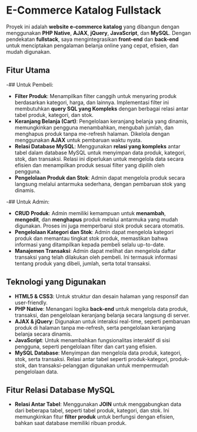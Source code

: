 # E-Commerce Katalog Fullstack

Proyek ini adalah **website e-commerce katalog** yang dibangun dengan menggunakan **PHP Native**, **AJAX**, **jQuery**, **JavaScript**, dan **MySQL**. Dengan pendekatan **fullstack**, saya mengintegrasikan **front-end** dan **back-end** untuk menciptakan pengalaman belanja online yang cepat, efisien, dan mudah digunakan.

## Fitur Utama
-## Untuk Pembeli:
- **Filter Produk**: Menampilkan filter canggih untuk menyaring produk berdasarkan kategori, harga, dan lainnya. Implementasi filter ini membutuhkan **query SQL yang Kompleks** dengan berbagai relasi antar tabel produk, kategori, dan stok.
- **Keranjang Belanja (Cart)**: Pengelolaan keranjang belanja yang dinamis, memungkinkan pengguna menambahkan, mengubah jumlah, dan menghapus produk tanpa me-refresh halaman. Dikelola dengan menggunakan **AJAX** untuk pembaruan waktu nyata.
- **Relasi Database MySQL**: Menggunakan **relasi yang kompleks** antar tabel dalam database MySQL untuk menyimpan data produk, kategori, stok, dan transaksi. Relasi ini diperlukan untuk mengelola data secara efisien dan menampilkan produk sesuai filter yang dipilih oleh pengguna.
- **Pengelolaan Produk dan Stok**: Admin dapat mengelola produk secara langsung melalui antarmuka sederhana, dengan pembaruan stok yang dinamis.

 -## Untuk Admin:
- **CRUD Produk**: Admin memiliki kemampuan untuk **menambah**, **mengedit**, dan **menghapus** produk melalui antarmuka yang mudah digunakan. Proses ini juga memperbarui stok produk secara otomatis.
- **Pengelolaan Kategori dan Stok**: Admin dapat mengelola kategori produk dan memantau tingkat stok produk, memastikan bahwa informasi yang ditampilkan kepada pembeli selalu up-to-date.
- **Manajemen Transaksi**: Admin dapat melihat dan mengelola daftar transaksi yang telah dilakukan oleh pembeli. Ini termasuk informasi tentang produk yang dibeli, jumlah, serta total transaksi.

## Teknologi yang Digunakan
- **HTML5 & CSS3**: Untuk struktur dan desain halaman yang responsif dan user-friendly.
- **PHP Native**: Menangani logika **back-end** untuk mengelola data produk, transaksi, dan pengelolaan keranjang belanja secara langsung di server.
- **AJAX & jQuery**: Digunakan untuk interaksi real-time, seperti pembaruan produk di halaman tanpa me-refresh, serta pengelolaan keranjang belanja secara dinamis.
- **JavaScript**: Untuk menambahkan fungsionalitas interaktif di sisi pengguna, seperti pengelolaan filter dan cart yang efisien.
- **MySQL Database**: Menyimpan dan mengelola data produk, kategori, stok, serta transaksi. Relasi antar tabel seperti produk-kategori, produk-stok, dan transaksi-pelanggan digunakan untuk mempermudah pengelolaan data.

## Fitur Relasi Database MySQL
- **Relasi Antar Tabel**: Menggunakan **JOIN** untuk menggabungkan data dari beberapa tabel, seperti tabel produk, kategori, dan stok. Ini memungkinkan fitur **filter produk** untuk berfungsi dengan efisien, bahkan saat database memiliki ribuan produk.


